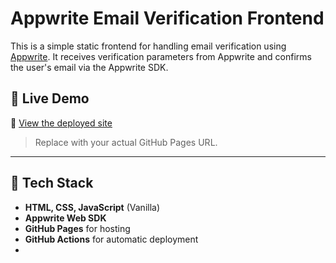# Appwrite Email Verification Frontend

This is a simple static frontend for handling email verification using [Appwrite](https://appwrite.io). It receives verification parameters from Appwrite and confirms the user's email via the Appwrite SDK.

## 🚀 Live Demo

🔗 [View the deployed site](https://github.com/Marcussyl/appwrite_email_verification/verify.html)

> Replace with your actual GitHub Pages URL.

---

## 🧰 Tech Stack

- **HTML, CSS, JavaScript** (Vanilla)
- **Appwrite Web SDK**
- **GitHub Pages** for hosting
- **GitHub Actions** for automatic deployment
- 
